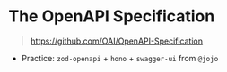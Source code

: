 # The OpenAPI Specification

> <https://github.com/OAI/OpenAPI-Specification>

- Practice: `zod-openapi` + `hono` + `swagger-ui` from `@jojo`
